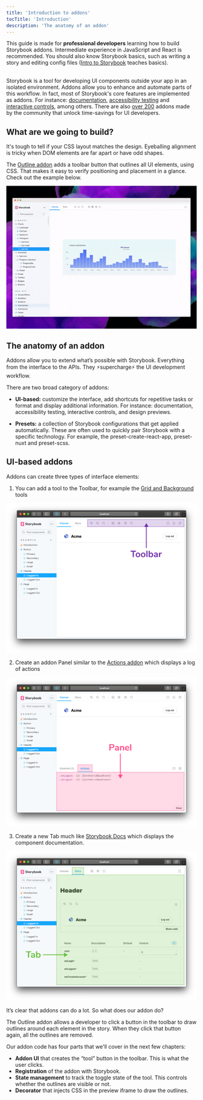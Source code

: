 ```yaml
---
title: 'Introduction to addons'
tocTitle: 'Introduction'
description: 'The anatomy of an addon'
---
```


<div class="aside">This guide is made for <b>professional developers</b> learning how to build Storybook addons. Intermediate experience in JavaScript and React is recommended. You should also know Storybook basics, such as writing a story and editing config files (<a href="/intro-to-storybook">Intro to Storybook</a> teaches basics).
</div>

<br/>

Storybook is a tool for developing UI components outside your app in an isolated environment. Addons allow you to enhance and automate parts of this workflow. In fact, most of Storybook's core features are implemented as addons. For instance: [documentation](https://storybook.js.org/docs/react/writing-docs/introduction), [accessibility testing](https://storybook.js.org/addons/@storybook/addon-a11y) and [interactive controls](https://storybook.js.org/docs/react/essentials/controls), among others. There are also [over 200](https://storybook.js.org/addons) addons made by the community that unlock time-savings for UI developers.

## What are we going to build?

It's tough to tell if your CSS layout matches the design. Eyeballing alignment is tricky when DOM elements are far apart or have odd shapes.

The [Outline addon](https://storybook.js.org/addons/storybook-addon-outline) adds a toolbar button that outlines all UI elements, using CSS. That makes it easy to verify positioning and placement in a glance. Check out the example below.

![Outline Addon](../../images/outline-addon-hero.gif)

## The anatomy of an addon

Addons allow you to extend what’s possible with Storybook. Everything from the interface to the APIs. They ⚡supercharge⚡ the UI development workflow.

There are two broad category of addons:

- **UI-based:** customize the interface, add shortcuts for repetitive tasks or format and display additional information. For instance: documentation, accessibility testing, interactive controls, and design previews.

- **Presets:** a collection of Storybook configurations that get applied automatically. These are often used to quickly pair Storybook with a specific technology. For example, the preset-create-react-app, preset-nuxt and preset-scss.

## UI-based addons

Addons can create three types of interface elements:

1. You can add a tool to the Toolbar, for example the [Grid and Background](https://storybook.js.org/docs/react/essentials/backgrounds) tools

![](../../images/toolbar.png)

2. Create an addon Panel similar to the [Actions addon](https://storybook.js.org/docs/react/essentials/actions) which displays a log of actions

![](../../images/panel.png)

3. Create a new Tab much like [Storybook Docs](https://storybook.js.org/docs/react/writing-docs/introduction) which displays the component documentation.

![](../../images/tab.png)

It’s clear that addons can do a lot. So what does our addon do?

The Outline addon allows a developer to click a button in the toolbar to draw outlines around each element in the story. When they click that button again, all the outlines are removed.

Our addon code has four parts that we'll cover in the next few chapters:

- **Addon UI** that creates the “tool” button in the toolbar. This is what the user clicks.
- **Registration** of the addon with Storybook.
- **State management** to track the toggle state of the tool. This controls whether the outlines are visible or not.
- **Decorator** that injects CSS in the preview iframe to draw the outlines.
